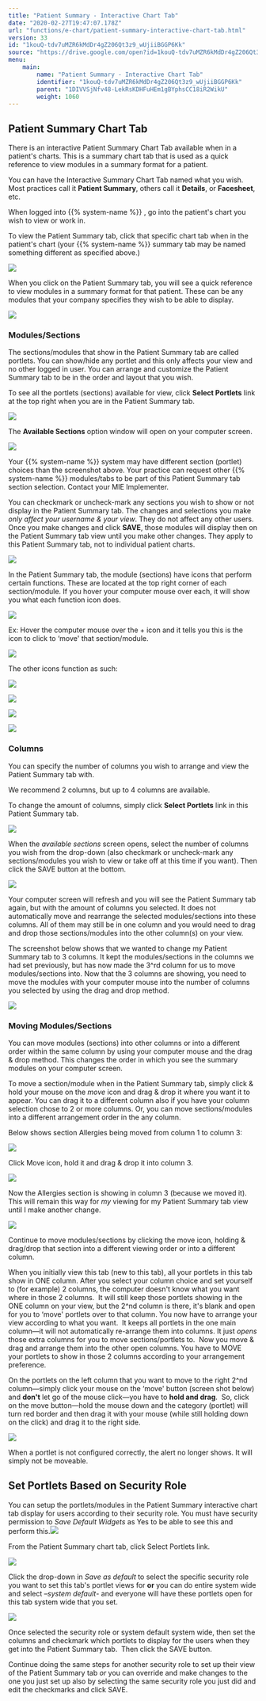 ```yaml
---
title: "Patient Summary - Interactive Chart Tab"
date: "2020-02-27T19:47:07.178Z"
url: "functions/e-chart/patient-summary-interactive-chart-tab.html"
version: 33
id: "1kouQ-tdv7uMZR6kMdDr4gZ206Qt3z9_wUjiiBGGP6Kk"
source: "https://drive.google.com/open?id=1kouQ-tdv7uMZR6kMdDr4gZ206Qt3z9_wUjiiBGGP6Kk"
menu:
    main:
        name: "Patient Summary - Interactive Chart Tab"
        identifier: "1kouQ-tdv7uMZR6kMdDr4gZ206Qt3z9_wUjiiBGGP6Kk"
        parent: "1DIVVSjNfv48-LekRsKDHFuHEm1gBYphsCC18iR2WikU"
        weight: 1060
---
```

## Patient Summary Chart Tab

There is an interactive Patient Summary Chart Tab available when in a patient's charts. This is a summary chart tab that is used as a quick reference to view modules in a summary format for a patient.

You can have the Interactive Summary Chart Tab named what you wish. Most practices call it **Patient Summary**, others call it **Details**, or **Facesheet**, etc.

When logged into {{% system-name %}} , go into the patient's chart you wish to view or work in.

To view the Patient Summary tab, click that specific chart tab when in the patient's chart (your {{% system-name %}} summary tab may be named something different as specified above.)

![](patient-summary-interactive-chart-tab.images/image1.png)

When you click on the Patient Summary tab, you will see a quick reference to view modules in a summary format for that patient. These can be any modules that your company specifies they wish to be able to display.

![](patient-summary-interactive-chart-tab.images/image2.png)

### Modules/Sections

The sections/modules that show in the Patient Summary tab are called portlets. You can show/hide any portlet and this only affects your view and no other logged in user. You can arrange and customize the Patient Summary tab to be in the order and layout that you wish.

To see all the portlets (sections) available for view, click **Select Portlets** link at the top right when you are in the Patient Summary tab.

![](patient-summary-interactive-chart-tab.images/image3.png)

The **Available Sections** option window will open on your computer screen.

![](patient-summary-interactive-chart-tab.images/image4.png)

Your {{% system-name %}} system may have different section (portlet) choices than the screenshot above. Your practice can request other {{% system-name %}} modules/tabs to be part of this Patient Summary tab section selection. Contact your MIE Implementer.

You can checkmark or uncheck-mark any sections you wish to show or not display in the Patient Summary tab. The changes and selections you make *only affect your username & your view*. They do not affect any other users. Once you make changes and click **SAVE**, those modules will display then on the Patient Summary tab view until you make other changes. They apply to this Patient Summary tab, not to individual patient charts.

![](patient-summary-interactive-chart-tab.images/image5.png)

In the Patient Summary tab, the module (sections) have icons that perform certain functions. These are located at the top right corner of each section/module. If you hover your computer mouse over each, it will show you what each function icon does.

![](patient-summary-interactive-chart-tab.images/image6.png)

Ex: Hover the computer mouse over the + icon and it tells you this is the icon to click to ‘move' that section/module.

![](patient-summary-interactive-chart-tab.images/image7.png)

The other icons function as such:

![](patient-summary-interactive-chart-tab.images/image8.png)

![](patient-summary-interactive-chart-tab.images/image9.png)

![](patient-summary-interactive-chart-tab.images/image10.png)

![](patient-summary-interactive-chart-tab.images/image11.png)

### Columns

You can specify the number of columns you wish to arrange and view the Patient Summary tab with.

We recommend 2 columns, but up to 4 columns are available.

To change the amount of columns, simply click **Select Portlets** link in this Patient Summary tab.

![](patient-summary-interactive-chart-tab.images/image12.png)

When the *available sections* screen opens, select the number of columns you wish from the drop-down (also checkmark or uncheck-mark any sections/modules you wish to view or take off at this time if you want). Then click the SAVE button at the bottom.

![](patient-summary-interactive-chart-tab.images/image13.png)

Your computer screen will refresh and you will see the Patient Summary tab again, but with the amount of columns you selected. It does not automatically move and rearrange the selected modules/sections into these columns. All of them may still be in one column and you would need to drag and drop those sections/modules into the other column(s) on your view.

The screenshot below shows that we wanted to change my Patient Summary tab to 3 columns. It kept the modules/sections in the columns we had set previously, but has now made the 3^rd column for us to move modules/sections into. Now that the 3 columns are showing, you need to move the modules with your computer mouse into the number of columns you selected by using the drag and drop method.

![](patient-summary-interactive-chart-tab.images/image14.png)

### Moving Modules/Sections

You can move modules (sections) into other columns or into a different order within the same column by using your computer mouse and the drag & drop method. This changes the order in which you see the summary modules on your computer screen.

To move a section/module when in the Patient Summary tab, simply click & hold your mouse on the *move* icon and drag & drop it where you want it to appear. You can drag it to a different column also if you have your column selection chose to 2 or more columns. Or, you can move sections/modules into a different arrangement order in the any column.

Below shows section Allergies being moved from column 1 to column 3:

![](patient-summary-interactive-chart-tab.images/image15.png)

Click Move icon, hold it and drag & drop it into column 3.

![](patient-summary-interactive-chart-tab.images/image17.png)

Now the Allergies section is showing in column 3 (because we moved it). This will remain this way for *my* viewing for my Patient Summary tab view until I make another change.

![](patient-summary-interactive-chart-tab.images/image18.png)

Continue to move modules/sections by clicking the move icon, holding & drag/drop that section into a different viewing order or into a different column.

When you initially view this tab (new to this tab), all your portlets in this tab show in ONE column. After you select your column choice and set yourself to (for example) 2 columns, the computer doesn't know what you want where in those 2 columns.  It will still keep those portlets showing in the ONE column on your view, but the 2^nd column is there, it's blank and open for you to ‘move' portlets over to that column. You now have to arrange your view according to what you want.  It keeps all portlets in the one main column—it will not automatically re-arrange them into columns. It just *opens* those extra columns for you to move sections/portlets to.  Now you move & drag and arrange them into the other open columns. You have to MOVE your portlets to show in those 2 columns according to your arrangement preference.

On the portlets on the left column that you want to move to the right 2^nd column—simply click your mouse on the ‘move' button (screen shot below) and **don't** let go of the mouse click—you have to **hold and drag**.  So, click on the move button—hold the mouse down and the category (portlet) will turn red border and then drag it with your mouse (while still holding down on the click) and drag it to the right side.

![](https://lh6.googleusercontent.com/IU-3v4EY1v2CQ82nMDSio7IunTlcGS67pv7h0bQwVmBGnaWMkKXL1czh8-Fv1TAhzll8jEI8s0lL1ADkx6aPzTgtbdguuwsprisNvEHdjjJUjQZ6cJOzJeYBOPl7nXU494V8Oskl1rIrVmWT1Q)

When a portlet is not configured correctly, the alert no longer shows. It will simply not be moveable.

## Set Portlets Based on Security Role

You can setup the portlets/modules in the Patient Summary interactive chart tab display for users according to their security role. You must have security permission to *Save Default Widgets* as Yes to be able to see this and perform this.![](https://lh3.googleusercontent.com/I0XQjDaEFHyFFzlAnqyUzeO5jMgz5-zRFYl5HlGgxfEE4poXgwvXpkn1MNxKmxZpHAYkKi1_rdEGsEXrcqyFdQJCW8-r9wiyxtulASRn0R_2ynFYQEhqTt6Hmxthsoq-eIfk4cYUE64q-35Ofg)

From the Patient Summary chart tab, click Select Portlets link.

![](https://lh5.googleusercontent.com/WWoWjnBqSfiLFj7GmCzeftUF4R_lTR2XrIaSdY50eC5FnV66KsGMsUDmjHpZc285oVd6GZ72_CnHDAazp1peqL2P-3_G0osx7nwTF_ATVT60tSmiyUcvR5s7ZtkBCH-_XRrXxsgwk-_Gr33LrQ)

Click the drop-down in *Save as default* to select the specific security role you want to set this tab's portlet views for **or** you can do entire system wide and select *–system default*- and everyone will have these portlets open for this tab system wide that you set.

![](https://lh6.googleusercontent.com/nlLPvqvejbL7ptiAjUMkQVa0E9xVaFHJNAOM8GNAIR90I1y9VJ8LiU9bP__RRh2t3gX-zobcqKCZ0dgS0aMLx-2rWvu9LEL3cs8oOjhd101dLPt-rdoMqQu2mER080z3uC8qVkKm9ceBpS83rA)

Once selected the security role or system default system wide, then set the columns and checkmark which portlets to display for the users when they get into the Patient Summary tab.  Then click the SAVE button.

Continue doing the same steps for another security role to set up their view of the Patient Summary tab *or* you can override and make changes to the one you just set up also by selecting the same security role you just did and edit the checkmarks and click SAVE.

